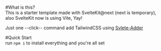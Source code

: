 #What is this?   
This is a starter template made with SvelteKit@next (next is temporary), also SvelteKit now is using Vite, Yay!

Just one --click-- command add TailwindCSS using [Svlete-Adder](https://github.com/svelte-add/svelte-adders)

#Quick Start  
run `npm i` to install everything and you're all set